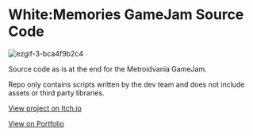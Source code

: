# White:Memories GameJam Source Code

![ezgif-3-bca4f9b2c4](https://github.com/i-Jiro/White-Memories-GameJam-Source/assets/10013436/92bbcdc8-e266-4a69-91a0-7ebb47c61178)

 Source code as is at the end for the Metroidvania GameJam. 
 
 Repo only contains scripts written by the dev team and does not include assets or third party libraries.

[View project on Itch.io](https://i-jiro.itch.io/whitememories)

[View on Portfolio](https://www.ijiro.dev/whitememories)
